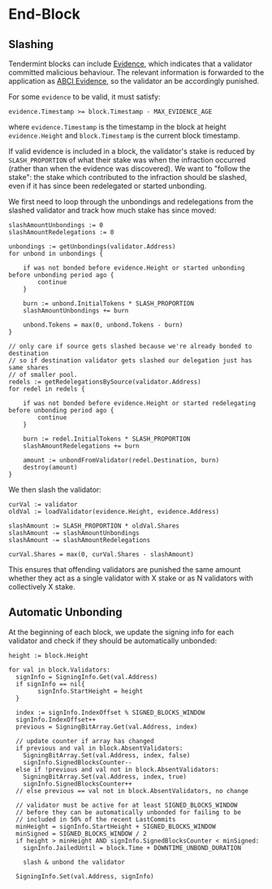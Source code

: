 # End-Block

## Slashing

Tendermint blocks can include
[Evidence](https://github.com/tendermint/tendermint/blob/develop/docs/spec/blockchain/blockchain.md#evidence), which indicates that a validator
committed malicious behaviour. The relevant information is forwarded to the
application as [ABCI
Evidence](https://github.com/tendermint/tendermint/blob/develop/abci/types/types.proto#L259), so the validator an be accordingly punished.

For some `evidence` to be valid, it must satisfy:

`evidence.Timestamp >= block.Timestamp - MAX_EVIDENCE_AGE`

where `evidence.Timestamp` is the timestamp in the block at height
`evidence.Height` and `block.Timestamp` is the current block timestamp.

If valid evidence is included in a block, the validator's stake is reduced by `SLASH_PROPORTION` of 
what their stake was when the infraction occurred (rather than when the evidence was discovered).
We want to "follow the stake": the stake which contributed to the infraction should be
slashed, even if it has since been redelegated or started unbonding. 

We first need to loop through the unbondings and redelegations from the slashed validator
and track how much stake has since moved:

```
slashAmountUnbondings := 0
slashAmountRedelegations := 0

unbondings := getUnbondings(validator.Address)
for unbond in unbondings {

    if was not bonded before evidence.Height or started unbonding before unbonding period ago {
        continue
    }

    burn := unbond.InitialTokens * SLASH_PROPORTION
    slashAmountUnbondings += burn

    unbond.Tokens = max(0, unbond.Tokens - burn)
}

// only care if source gets slashed because we're already bonded to destination
// so if destination validator gets slashed our delegation just has same shares
// of smaller pool.
redels := getRedelegationsBySource(validator.Address)
for redel in redels {

    if was not bonded before evidence.Height or started redelegating before unbonding period ago {
        continue
    }

    burn := redel.InitialTokens * SLASH_PROPORTION
    slashAmountRedelegations += burn

    amount := unbondFromValidator(redel.Destination, burn)
    destroy(amount)
}
```

We then slash the validator:

```
curVal := validator
oldVal := loadValidator(evidence.Height, evidence.Address)

slashAmount := SLASH_PROPORTION * oldVal.Shares
slashAmount -= slashAmountUnbondings
slashAmount -= slashAmountRedelegations

curVal.Shares = max(0, curVal.Shares - slashAmount)
```

This ensures that offending validators are punished the same amount whether they
act as a single validator with X stake or as N validators with collectively X
stake.

## Automatic Unbonding

At the beginning of each block, we update the signing info for each validator and check if they should be automatically unbonded:

```
height := block.Height

for val in block.Validators:
  signInfo = SigningInfo.Get(val.Address)
  if signInfo == nil{
        signInfo.StartHeight = height
  }

  index := signInfo.IndexOffset % SIGNED_BLOCKS_WINDOW
  signInfo.IndexOffset++
  previous = SigningBitArray.Get(val.Address, index)

  // update counter if array has changed
  if previous and val in block.AbsentValidators:
    SigningBitArray.Set(val.Address, index, false)
    signInfo.SignedBlocksCounter--
  else if !previous and val not in block.AbsentValidators:
    SigningBitArray.Set(val.Address, index, true)
    signInfo.SignedBlocksCounter++
  // else previous == val not in block.AbsentValidators, no change

  // validator must be active for at least SIGNED_BLOCKS_WINDOW
  // before they can be automatically unbonded for failing to be
  // included in 50% of the recent LastCommits
  minHeight = signInfo.StartHeight + SIGNED_BLOCKS_WINDOW
  minSigned = SIGNED_BLOCKS_WINDOW / 2
  if height > minHeight AND signInfo.SignedBlocksCounter < minSigned:
    signInfo.JailedUntil = block.Time + DOWNTIME_UNBOND_DURATION

    slash & unbond the validator

  SigningInfo.Set(val.Address, signInfo)
```
